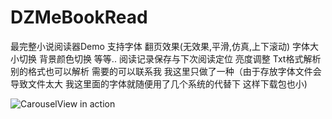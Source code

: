 # DZMeBookRead

最完整小说阅读器Demo 支持字体 翻页效果(无效果,平滑,仿真,上下滚动) 字体大小切换 背景颜色切换 等等.. 阅读记录保存与下次阅读定位 亮度调整 Txt格式解析 别的格式也可以解析 需要的可以联系我 我这里只做了一种（由于存放字体文件会导致文件太大 我这里面的字体就随便用了几个系统的代替下 这样下载包也小)

![CarouselView in action](Untitled.gif)